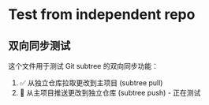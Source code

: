 # Test from independent repo

## 双向同步测试

这个文件用于测试 Git subtree 的双向同步功能：

1. ✅ 从独立仓库拉取更改到主项目 (subtree pull)
2. 🔄 从主项目推送更改到独立仓库 (subtree push) - 正在测试
